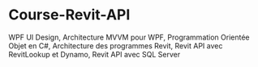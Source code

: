 # Course-Revit-API
WPF UI Design, Architecture MVVM pour WPF, Programmation Orientée Objet en C#, Architecture des programmes Revit, Revit API avec RevitLookup et Dynamo, Revit API avec SQL Server
